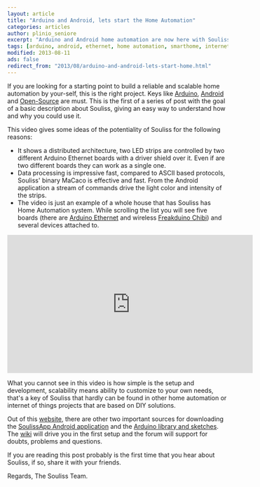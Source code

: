 ```yaml
---
layout: article
title: "Arduino and Android, lets start the Home Automation"
categories: articles
author: plinio_seniore
excerpt: "Arduino and Android home automation are now here with Souliss!"
tags: [arduino, android, ethernet, home automation, smarthome, internet of things, open source]
modified: 2013-08-11
ads: false  
redirect_from: "2013/08/arduino-and-android-lets-start-home.html"
---
```


If you are looking for a starting point to build a reliable and scalable home automation by your-self, this is the right project. Keys like [Arduino](http://www.arduino.cc/), [Android](http://www.android.com/) and [Open-Source](https://en.wikipedia.org/wiki/Open_source) are must.
This is the first of a series of post with the goal of a basic description about Souliss, giving an easy way to understand how and why you could use it.

This video gives some ideas of the potentiality of Souliss for the following reasons:

* It shows a distributed architecture, two LED strips are controlled by two different Arduino Ethernet boards with a driver shield over it. Even if are two different boards they can work as a single one.
* Data processing is impressive fast, compared to ASCII based protocols, Souliss' binary MaCaco is effective and fast. From the Android application a stream of commands drive the light color and intensity of the strips.
* The video is just an example of a whole house that has Souliss has Home Automation system. While scrolling the list you will see five boards (there are [Arduino Ethernet](http://store.arduino.cc/index.php?main_page=product_info&cPath=11_12&products_id=197) and wireless [Freakduino Chibi](http://www.freaklabsstore.com/index.php?main_page=product_info&products_id=187)) and several devices attached to.

<iframe width="560" height="315" src="https://www.youtube.com/embed/uvV8KquLi8E" frameborder="0" allowfullscreen></iframe>

What you cannot see in this video is how simple is the setup and development, scalability means ability to customize to your own needs, that's a key of Souliss that hardly can be found in other home automation or internet of things projects that are based on DIY solutions.

Out of this [website](http://souliss.github.io/), there are other two important sources for downloading the [SoulissApp Android application](https://play.google.com/store/apps/details?id=it.angelic.soulissclient&feature=search_result#?t=W251bGwsMSwxLDEsIml0LmFuZ2VsaWMuc291bGlzc2NsaWVudCJd) and the [Arduino library and sketches](https://github.com/souliss/souliss/wiki/Getting%20Started%20with%20Souliss). The [wiki](https://github.com/souliss/souliss/wiki/) will drive you in the first setup and the forum will support for doubts, problems and questions.

If you are reading this post probably is the first time that you hear about Souliss, if so, share it with your friends. 

Regards,
The Souliss Team.